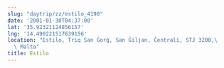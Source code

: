 ```yaml
---
slug: "daytrip/zz/estilo_4190"
date: '2001-01-30T04:37:00'
lat: '35.92321124856157'
lng: '14.490221517639156'
location: "Estilo, Triq San Ġorġ, San Ġiljan, Ċentrali, STJ 3200,\
  \ Malta"
title: Estilo
---
```




